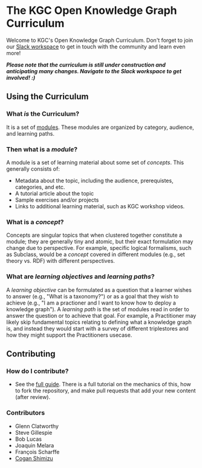 # The KGC Open Knowledge Graph Curriculum
Welcome to KGC's Open Knowledge Graph Curriculum. Don't forget to join our [Slack workspace](https://join.slack.com/t/knowledgegraphconf/shared_invite/zt-q2px0zub-qYQSn3d9YM8uE1mt9Jd7Sg) to get in touch with the community and learn even more! 

***Please note that the curriculum is still under construction and anticipating many changes. Navigate to the Slack workspace to get involved! :)***

## Using the Curriculum
### What *is* the Curriculum?
It is a set of [modules](./curriculum/). These modules are organized by category, audience, and learning paths.

### Then what is a *module*?
A module is a set of learning material about some set of _concepts_. This generally consists of:
* Metadata about the topic, including the audience, prerequistes, categories, and etc.
* A tutorial article about the topic
* Sample exercises and/or projects
* Links to additional learning material, such as KGC workshop videos.

### What is a *concept*?
Concepts are singular topics that when clustered together constitute a module; they are generally tiny and atomic, but their exact formulation may change due to perspective. For example, specific logical formalisms, such as Subclass, would be a _concept_ covered in different modules (e.g., set theory vs. RDF) with different perspectives.

### What are *learning objectives* and *learning paths*?
A _learning objective_ can be formulated as a question that a learner wishes to answer (e.g., "What is a taxonomy?") or as a goal that they wish to achieve (e.g., "I am a practioner and I want to know how to deploy a knowledge graph"). A _learning path_ is the set of modules read in order to answer the question or to achieve that goal. For example, a Practitioner may likely skip fundamental topics relating to defining what a knowledge graph is, and instead they would start with a survey of different triplestores and how they might support the Practitioners usecase.

## Contributing
### How do I contribute?
* See the [full guide](./contributing/readme.md). There is a full tutorial on the mechanics of this, how to fork the repository, and make pull requests that add your new content (after review).

### Contributors
* Glenn Clatworthy
* Steve Gillespie
* Bob Lucas
* Joaquin Melara
* François Scharffe
* [Cogan Shimizu](https://coganshimizu.com/)

